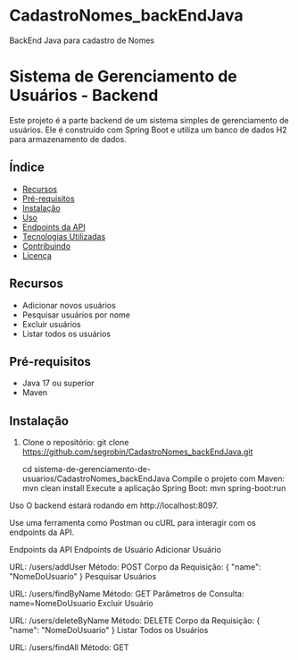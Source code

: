 # CadastroNomes_backEndJava
BackEnd Java para cadastro de Nomes

# Sistema de Gerenciamento de Usuários - Backend

Este projeto é a parte backend de um sistema simples de gerenciamento de usuários. Ele é construído com Spring Boot e utiliza um banco de dados H2 para armazenamento de dados.

## Índice

- [Recursos](#recursos)
- [Pré-requisitos](#pré-requisitos)
- [Instalação](#instalação)
- [Uso](#uso)
- [Endpoints da API](#endpoints-da-api)
- [Tecnologias Utilizadas](#tecnologias-utilizadas)
- [Contribuindo](#contribuindo)
- [Licença](#licença)

## Recursos

- Adicionar novos usuários
- Pesquisar usuários por nome
- Excluir usuários
- Listar todos os usuários

## Pré-requisitos

- Java 17 ou superior
- Maven

## Instalação

1. Clone o repositório:
   git clone https://github.com/segrobin/CadastroNomes_backEndJava.git
   
   cd sistema-de-gerenciamento-de-usuarios/CadastroNomes_backEndJava
Compile o projeto com Maven:
mvn clean install
Execute a aplicação Spring Boot:
mvn spring-boot:run

Uso
O backend estará rodando em http://localhost:8097.

Use uma ferramenta como Postman ou cURL para interagir com os endpoints da API.

Endpoints da API
Endpoints de Usuário
Adicionar Usuário

URL: /users/addUser
Método: POST
Corpo da Requisição: { "name": "NomeDoUsuario" }
Pesquisar Usuários

URL: /users/findByName
Método: GET
Parâmetros de Consulta: name=NomeDoUsuario
Excluir Usuário

URL: /users/deleteByName
Método: DELETE
Corpo da Requisição: { "name": "NomeDoUsuario" }
Listar Todos os Usuários

URL: /users/findAll
Método: GET
